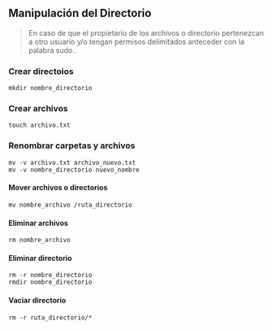 ## Manipulación del Directorio
>En caso de que el propietario de los archivos o directorio pertenezcan a otro usuario y/o tengan permisos delimitados anteceder con la palabra sudo..
### Crear directoios

    mkdir nombre_directorio
### Crear archivos
    touch archivo.txt
### Renombrar carpetas y archivos
    mv -v archivo.txt archivo_nuevo.txt
    mv -v nombre_directorio nuevo_nombre
#### Mover archivos o directorios
    mv nombre_archivo /ruta_directorio
#### Eliminar archivos
    rm nombre_archivo
#### Eliminar directorio
    rm -r nombre_directorio
    rmdir nombre_directorio
#### Vaciar directorio
	rm -r ruta_directorio/*